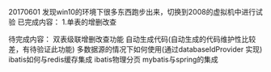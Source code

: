 
20170601
发现win10的环境下很多东西跑步出来，切换到2008的虚拟机中进行试验
已完成内容：
1.单表的增删改查


待完成内容：
双表级联增删改查功能
自动生成代码(自动生成的代码维护性比较差，有待验证此功能)
多数据源的情况下如何使用(通过databaseIdProvider 实现)
ibatis如何与redis缓存集成
ibatis物理分页
mybatis与spring的集成